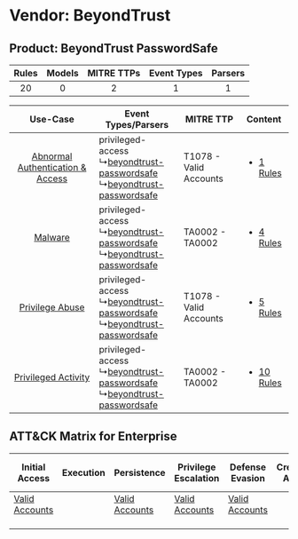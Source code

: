 Vendor: BeyondTrust
===================
Product: BeyondTrust PasswordSafe
---------------------------------
| Rules | Models | MITRE TTPs | Event Types | Parsers |
|:-----:|:------:|:----------:|:-----------:|:-------:|
|  20   |   0    |     2      |      1      |    1    |

|    Use-Case    | Event Types/Parsers    | MITRE TTP    | Content    |
|:----:| ---- | ---- | ---- |
| [Abnormal Authentication & Access](../../../UseCases/uc_abnormal_authentication_&_access.md) |  privileged-access<br> ↳[beyondtrust-passwordsafe](Ps/pC_beyondtrustpasswordsafe.md)<br> ↳[beyondtrust-passwordsafe](Ps/pC_beyondtrustpasswordsafe.md)<br> | T1078 - Valid Accounts<br> | [<ul><li>1 Rules</li></ul>](RM/r_m_beyondtrust_beyondtrust_passwordsafe_Abnormal_Authentication_&_Access.md) |
|    [Malware](../../../UseCases/uc_malware.md)    |  privileged-access<br> ↳[beyondtrust-passwordsafe](Ps/pC_beyondtrustpasswordsafe.md)<br> ↳[beyondtrust-passwordsafe](Ps/pC_beyondtrustpasswordsafe.md)<br> | TA0002 - TA0002<br>        | [<ul><li>4 Rules</li></ul>](RM/r_m_beyondtrust_beyondtrust_passwordsafe_Malware.md)    |
|    [Privilege Abuse](../../../UseCases/uc_privilege_abuse.md)    |  privileged-access<br> ↳[beyondtrust-passwordsafe](Ps/pC_beyondtrustpasswordsafe.md)<br> ↳[beyondtrust-passwordsafe](Ps/pC_beyondtrustpasswordsafe.md)<br> | T1078 - Valid Accounts<br> | [<ul><li>5 Rules</li></ul>](RM/r_m_beyondtrust_beyondtrust_passwordsafe_Privilege_Abuse.md)    |
|    [Privileged Activity](../../../UseCases/uc_privileged_activity.md)    |  privileged-access<br> ↳[beyondtrust-passwordsafe](Ps/pC_beyondtrustpasswordsafe.md)<br> ↳[beyondtrust-passwordsafe](Ps/pC_beyondtrustpasswordsafe.md)<br> | TA0002 - TA0002<br>        | [<ul><li>10 Rules</li></ul>](RM/r_m_beyondtrust_beyondtrust_passwordsafe_Privileged_Activity.md)    |

ATT&CK Matrix for Enterprise
----------------------------
| Initial Access                                                      | Execution | Persistence                                                         | Privilege Escalation                                                | Defense Evasion                                                     | Credential Access | Discovery | Lateral Movement | Collection | Command and Control | Exfiltration | Impact |
| ------------------------------------------------------------------- | --------- | ------------------------------------------------------------------- | ------------------------------------------------------------------- | ------------------------------------------------------------------- | ----------------- | --------- | ---------------- | ---------- | ------------------- | ------------ | ------ |
| [Valid Accounts](https://attack.mitre.org/techniques/T1078)<br><br> |           | [Valid Accounts](https://attack.mitre.org/techniques/T1078)<br><br> | [Valid Accounts](https://attack.mitre.org/techniques/T1078)<br><br> | [Valid Accounts](https://attack.mitre.org/techniques/T1078)<br><br> |                   |           |                  |            |                     |              |        |